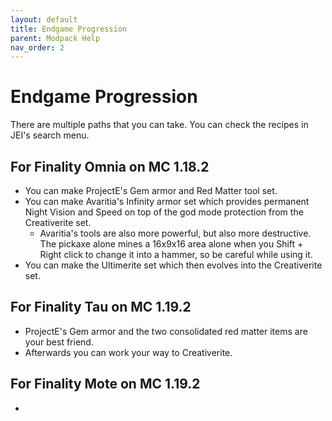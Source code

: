 ```yaml
---
layout: default
title: Endgame Progression
parent: Modpack Help
nav_order: 2
---
```

# Endgame Progression
There are multiple paths that you can take. You can check the recipes in JEI's search menu.

## For Finality Omnia on MC 1.18.2
* You can make ProjectE's Gem armor and Red Matter tool set.
* You can make Avaritia's Infinity armor set which provides permanent Night Vision and Speed on top of the god mode protection from the Creativerite set.
  * Avaritia's tools are also more powerful, but also more destructive. The pickaxe alone mines a 16x9x16 area alone when you Shift + Right click to change it into a hammer, so be careful while using it.
* You can make the Ultimerite set which then evolves into the Creativerite set.

## For Finality Tau on MC 1.19.2
* ProjectE's Gem armor and the two consolidated red matter items are your best friend.
* Afterwards you can work your way to Creativerite.

## For Finality Mote on MC 1.19.2
* 